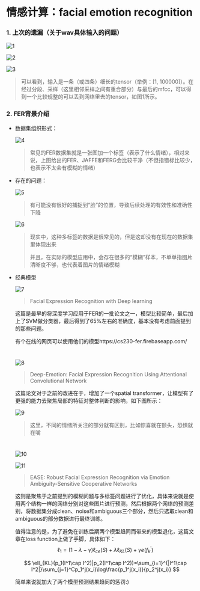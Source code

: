 # 情感计算：facial emotion recognition



### 1. 上次的遗漏（关于wav具体输入的问题）

![1](./img1.png)

![2](./img2.png)

![3](./img3.png)

> 可以看到，输入是一条（或四条）细长的tensor（举例：[1, 100000]）。在经过分段、采样（这里相邻采样之间有重合部分）与最后的mfcc，可以得到一个比较规整的可以丢到网络里去的tensor，如图1所示。



### 2. FER背景介绍



- 数据集组织形式：

  ![4](./img4.png)

  > 常见的FER数据集就是一张图加一个标签（表示了什么情绪），相对来说，上图给出的FER、JAFFE和FERG会比较干净（不但指错标比较少，也表示不太会有模糊的情绪）



- 存在的问题：

  ![5](./img5.png)

  > 有可能没有很好的捕捉到“脸”的位置，导致后续处理的有效性和准确性下降

  ![6](./img6.png)

  > 现实中，这种多标签的数据是很常见的，但是这却没有在现在的数据集里体现出来
  >
  > 并且，在实际的模型应用中，会存在很多的“模糊”样本，不单单指图片清晰度不够，也代表着图片的情绪模糊



- 经典模型

  ![7](./img7.png)

  > Facial Expression Recognition with Deep learning

  这篇是最早的将深度学习应用于FER的一批论文之一，模型比较简单，最后加上了SVM做分类器，最后得到了65%左右的准确度，基本没有考虑前面提到的那些问题。

  有个在线的网页可以使用他们的模型https://cs230-fer.firebaseapp.com/

  # 

  ![8](./img8.png)

  > Deep-Emotion: Facial Expression Recognition Using Attentional Convolutional Network

  这篇论文对于之前的改进在于，增加了一个spatial transformer，让模型有了更强的能力去聚焦局部的特征对整体判断的影响，如下图所示：

  ![9](./img9.png)

  > 这里，不同的情绪所关注的部分就有区别，比如惊喜就在额头，恐惧就在嘴

  # 

  ![10](./img10.png)

  ![11](./img11.png)

  > EASE: Robust Facial Expression Recognition via Emotion Ambiguity-Sensitive Cooperative Networks

  这则是聚焦于之前提到的模糊问题与多标签问题进行了优化，具体来说就是使用两个结构一样的网络分别对这些图片进行预测，然后根据两个网络的预测差别，将数据集分成clean、noise和ambiguous三个部分，然后只选取clean和ambiguous的部分数据进行最终训练。

  值得注意的是，为了避免在训练后期两个模型趋同而带来的模型退化，这篇文章在loss function上做了手脚，具体如下：
  $$
  \ell_1=(1-\lambda-\gamma)\ell_{ce}(S)+\lambda\ell_{KL}(S)+\gamma e(f_k^{'})
  $$

  $$
  \ell_{KL}(p_1(I^1\cap I^2)|p_2(I^1\cap I^2))=\sum_{i=1}^{|I^1\cap I^2|}\sum_{j=1}^Cp_1^j(x_i)\log\frac{p_1^j(x_i)}{p_2^j(x_i)}
  $$

  简单来说就加大了两个模型预测结果趋同的惩罚:)